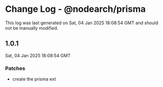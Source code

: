 # Change Log - @nodearch/prisma

This log was last generated on Sat, 04 Jan 2025 18:08:54 GMT and should not be manually modified.

## 1.0.1
Sat, 04 Jan 2025 18:08:54 GMT

### Patches

- create the prisma ext

